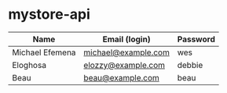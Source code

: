 # mystore-api


|Name|Email (login)|Password|
|---|---|---|
|Michael Efemena|michael@example.com|wes|
|Eloghosa |elozzy@example.com|debbie|
|Beau|beau@example.com|beau|
